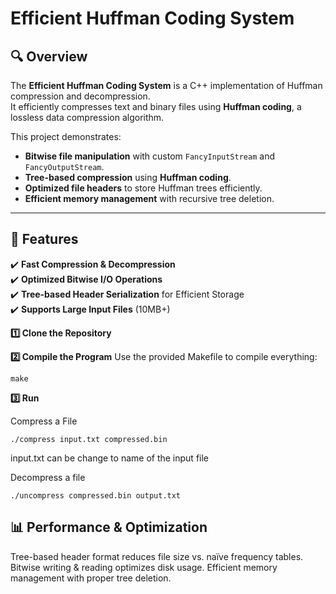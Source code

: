 # Efficient Huffman Coding System 

## 🔍 Overview
The **Efficient Huffman Coding System** is a C++ implementation of Huffman compression and decompression.  
It efficiently compresses text and binary files using **Huffman coding**, a lossless data compression algorithm.

This project demonstrates:
- **Bitwise file manipulation** with custom `FancyInputStream` and `FancyOutputStream`.
- **Tree-based compression** using **Huffman coding**.
- **Optimized file headers** to store Huffman trees efficiently.
- **Efficient memory management** with recursive tree deletion.

---

## 🚀 Features
✔️ **Fast Compression & Decompression**  
✔️ **Optimized Bitwise I/O Operations**  
✔️ **Tree-based Header Serialization** for Efficient Storage  
✔️ **Supports Large Input Files** (10MB+)  

**1️⃣ Clone the Repository**

**2️⃣ Compile the Program**
Use the provided Makefile to compile everything: 

```
make
```

**3️⃣ Run**

Compress a File

```
./compress input.txt compressed.bin
```

input.txt can be change to name of the input file

Decompress a file
```
./uncompress compressed.bin output.txt
```

## 📊 Performance & Optimization
Tree-based header format reduces file size vs. naïve frequency tables.
Bitwise writing & reading optimizes disk usage.
Efficient memory management with proper tree deletion.
